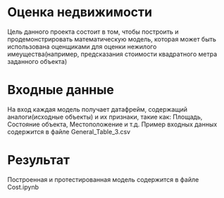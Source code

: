 # Оценка недвижимости

   Цель данного проекта состоит в том, чтобы построить и продемонстрировать математическую модель, 
   которая может быть     использована оценщиками для оценки нежилого имеущества(например, 
   предсказания стоимости квадратного метра заданного объекта)
 
 # Входные данные
  
   На вход каждая модель получает датафрейм, содержащий аналоги(исходные объекты) и их признаки, 
   такие как: Площадь, Состояние объекта, Местоположение и т.д. 
   Пример входных данных содержится в файле General_Table_3.csv
  
  # Результат
    
   Построенная и протестированная модель содержится в файле Cost.ipynb
   
    
    
  
